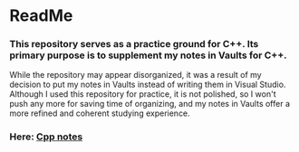 # ReadMe

### This repository serves as a practice ground for C++. Its primary purpose is to supplement my notes in Vaults for C++.

While the repository may appear disorganized, it was a result of my decision to put my notes in Vaults instead of writing them in Visual Studio. 
Although I used this repository for practice, it is not polished, so I won't push any more for saving time of organizing, and my notes in Vaults offer a more refined and coherent studying experience.


### Here: [Cpp notes](https://github.com/JasperZhang121/Vaults/tree/main/C%2B%2B)
